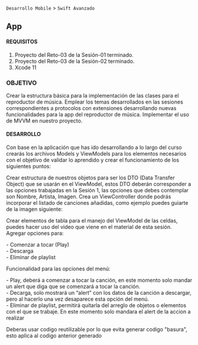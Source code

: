 `Desarrollo Mobile` > `Swift Avanzado`


## App

#### REQUISITOS

1. Proyecto del Reto-03 de la Sesión-01 terminado.
2. Proyecto del Reto-03 de la Sesión-02 terminado.
3. Xcode 11


### OBJETIVO
Crear la estructura básica para la implementación de las clases para el reproductor de música.
Emplear los temas desarrollados en las sesiones correspondientes a protocolos con extensiones desarrollando nuevas funcionalidades para la app del reproductor de música. 
Implementar el uso de MVVM en nuestro proyecto.



#### DESARROLLO
Con base en la aplicación que has ido desarrollando a lo largo del curso crearás los archivos Models y ViewModels para los elementos necesarios con el objetivo de validar lo aprendido y crear el funcionamiento de los siguientes puntos:

Crear estructura de nuestros objetos para ser los DTO (Data Transfer Object) que se usarán en el ViewModel, estos DTO deberán corresponder a las opciones trabajadas en la Sesión 1, las opciones que debes contemplar son Nombre, Artista, Imagen.
Crea un ViewController donde podrás incorporar el listado de canciones añadidas, como ejemplo puedes guiarte de la imagen siguiente:



<p>Crear elementos de tabla para el manejo del ViewModel de las celdas, puedes hacer uso del video que viene en el material de esta sesión.
Agregar opciones para:</p>
- Comenzar a tocar (Play)
<br>- Descarga
<br>- Eliminar de playlist
<p> </p>
<p>Funcionalidad para las opciones del menú:</p>
- Play, deberá a comenzar a tocar la canción, en este momento solo mandar un alert que diga que se comenzará a tocar la canción.
<br>- Decarga, solo mostrará un “alert” con los datos de la canción a descargar, pero al hacerlo una vez desaparece esta opción del menú.
<br>- Eliminar de playlist, permitirá quitarla del arreglo de objetos o elementos con el que se trabaje. En este momento solo mandara el alert de la accion a realizar
<p> </p>
<p>Deberas usar codigo reutilizable por lo que evita generar codigo "basura", esto aplica al codigo anterior generado</p>


